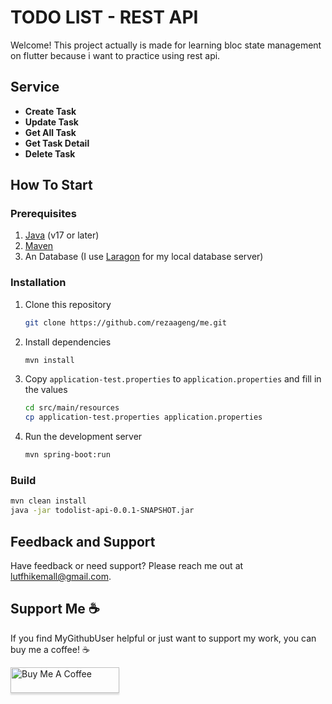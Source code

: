 # TODO LIST - REST API

Welcome! This project actually is made for learning bloc state management on flutter because i want to practice using rest api.

## Service

- **Create Task**
- **Update Task**
- **Get All Task**
- **Get Task Detail**
- **Delete Task**
  
## How To Start

### Prerequisites

1. [Java](https://www.oracle.com/java) (v17 or later)
2. [Maven](https://maven.apache.org/download.cgi)
3. An Database (I use [Laragon](https://laragon.org/download/index.html) for my local database server)

### Installation

1. Clone this repository
   ```sh
   git clone https://github.com/rezaageng/me.git
   ```
2. Install dependencies
   ```sh
   mvn install
   ```
3. Copy `application-test.properties` to `application.properties` and fill in the values
   ```sh
   cd src/main/resources
   cp application-test.properties application.properties
   ```
4. Run the development server
   ```sh
   mvn spring-boot:run
   ```

### Build

```sh
mvn clean install
java -jar todolist-api-0.0.1-SNAPSHOT.jar
```

## Feedback and Support

Have feedback or need support? Please reach me out at [lutfhikemall@gmail.com](mailto:lutfhikemall@gmail.com).

## Support Me ☕

If you find MyGithubUser helpful or just want to support my work, you can buy me a coffee! ☕

<a href="https://www.buymeacoffee.com/lutfhikemall" target="_blank"><img src="https://www.buymeacoffee.com/assets/img/custom_images/orange_img.png" alt="Buy Me A Coffee" style="height: 41px !important;width: 174px !important;box-shadow: 0px 3px 2px 0px rgba(190, 190, 190, 0.5) !important;-webkit-box-shadow: 0px 3px 2px 0px rgba(190, 190, 190, 0.5) !important;" ></a>